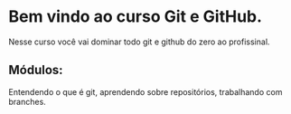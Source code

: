 # Bem vindo ao curso Git e GitHub.
Nesse curso você vai dominar todo git e github do zero ao profissinal.

## Módulos:
Entendendo o que é git, aprendendo sobre repositórios, trabalhando com branches.
